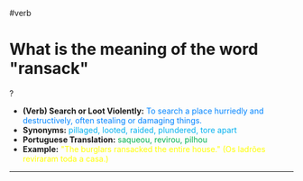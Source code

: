 #verb

# What is the meaning of the word "ransack"
?
* **(Verb) Search or Loot Violently:** <span style="color:rgb(0, 132, 255)">To search a place hurriedly and destructively, often stealing or damaging things.</span>  
* **Synonyms:** <span style="color:rgb(0, 176, 240)">pillaged, looted, raided, plundered, tore apart</span>  
* **Portuguese Translation:** <span style="color:rgb(0, 176, 80)">saqueou, revirou, pilhou</span>  
* **Example:** <span style="color:rgb(255, 255, 0)">"The burglars ransacked the entire house." (Os ladrões reviraram toda a casa.)</span>  
---
<!--SR:!2025-06-06,ransacked,250-->
